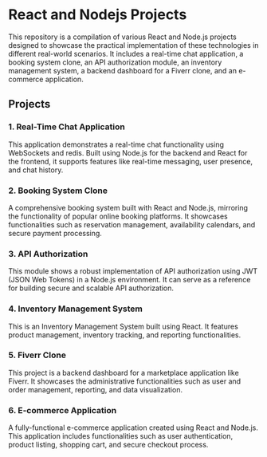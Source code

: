 # React and Nodejs Projects

This repository is a compilation of various React and Node.js projects designed to showcase the practical implementation of these technologies in different real-world scenarios. It includes a real-time chat application, a booking system clone, an API authorization module, an inventory management system, a backend dashboard for a Fiverr clone, and an e-commerce application.

## Projects

### 1. Real-Time Chat Application
This application demonstrates a real-time chat functionality using WebSockets and redis. Built using Node.js for the backend and React for the frontend, it supports features like real-time messaging, user presence, and chat history.

### 2. Booking System Clone
A comprehensive booking system built with React and Node.js, mirroring the functionality of popular online booking platforms. It showcases functionalities such as reservation management, availability calendars, and secure payment processing.

### 3. API Authorization
This module shows a robust implementation of API authorization using JWT (JSON Web Tokens) in a Node.js environment. It can serve as a reference for building secure and scalable API authorization.

### 4. Inventory Management System
This is an Inventory Management System built using React. It features product management, inventory tracking, and reporting functionalities. 

### 5. Fiverr Clone
This project is a backend dashboard for a marketplace application like Fiverr. It showcases the administrative functionalities such as user and order management, reporting, and data visualization.

### 6. E-commerce Application
A fully-functional e-commerce application created using React and Node.js. This application includes functionalities such as user authentication, product listing, shopping cart, and secure checkout process.

